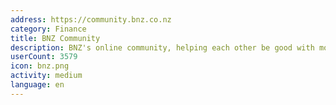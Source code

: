 ```yaml
---
address: https://community.bnz.co.nz
category: Finance
title: BNZ Community
description: BNZ's online community, helping each other be good with money
userCount: 3579
icon: bnz.png
activity: medium
language: en
---
```


